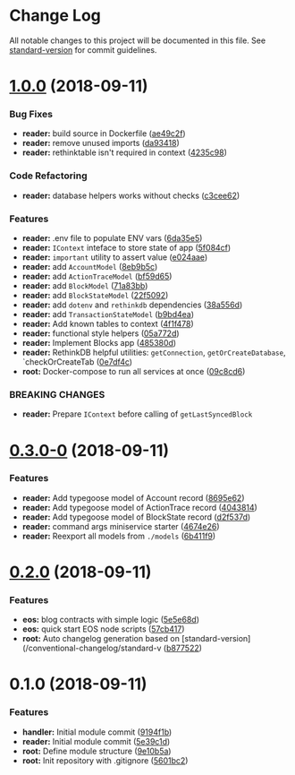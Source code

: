 # Change Log

All notable changes to this project will be documented in this file. See [standard-version](https://github.com/conventional-changelog/standard-version) for commit guidelines.

<a name="1.0.0"></a>
# [1.0.0](https://github.com/DucaturFw/duxi-eos/compare/v0.3.0-0...v1.0.0) (2018-09-11)


### Bug Fixes

* **reader:** build source in Dockerfile ([ae49c2f](https://github.com/DucaturFw/duxi-eos/commit/ae49c2f))
* **reader:** remove unused imports ([da93418](https://github.com/DucaturFw/duxi-eos/commit/da93418))
* **reader:** rethinktable isn't required in context ([4235c98](https://github.com/DucaturFw/duxi-eos/commit/4235c98))


### Code Refactoring

* **reader:** database helpers works without checks ([c3cee62](https://github.com/DucaturFw/duxi-eos/commit/c3cee62))


### Features

* **reader:** .env file to populate ENV vars ([6da35e5](https://github.com/DucaturFw/duxi-eos/commit/6da35e5))
* **reader:** `IContext` inteface to store state of app ([5f084cf](https://github.com/DucaturFw/duxi-eos/commit/5f084cf))
* **reader:** `important` utility to assert value ([e024aae](https://github.com/DucaturFw/duxi-eos/commit/e024aae))
* **reader:** add `AccountModel` ([8eb9b5c](https://github.com/DucaturFw/duxi-eos/commit/8eb9b5c))
* **reader:** add `ActionTraceModel` ([bf59d65](https://github.com/DucaturFw/duxi-eos/commit/bf59d65))
* **reader:** add `BlockModel` ([71a83bb](https://github.com/DucaturFw/duxi-eos/commit/71a83bb))
* **reader:** add `BlockStateModel` ([22f5092](https://github.com/DucaturFw/duxi-eos/commit/22f5092))
* **reader:** add `dotenv` and `rethinkdb` dependencies ([38a556d](https://github.com/DucaturFw/duxi-eos/commit/38a556d))
* **reader:** add `TransactionStateModel` ([b9bd4ea](https://github.com/DucaturFw/duxi-eos/commit/b9bd4ea))
* **reader:** Add known tables to context ([4f1f478](https://github.com/DucaturFw/duxi-eos/commit/4f1f478))
* **reader:** functional style helpers ([05a772d](https://github.com/DucaturFw/duxi-eos/commit/05a772d))
* **reader:** Implement Blocks app ([485380d](https://github.com/DucaturFw/duxi-eos/commit/485380d))
* **reader:** RethinkDB helpful utilities: `getConnection`, `getOrCreateDatabase`, `checkOrCreateTab ([0e7df4c](https://github.com/DucaturFw/duxi-eos/commit/0e7df4c))
* **root:** Docker-compose to run all services at once ([09c8cd6](https://github.com/DucaturFw/duxi-eos/commit/09c8cd6))


### BREAKING CHANGES

* **reader:** Prepare `IContext` before calling of `getLastSyncedBlock`



<a name="0.3.0-0"></a>
# [0.3.0-0](https://github.com/DucaturFw/duxi-eos/compare/v0.2.0...v0.3.0-0) (2018-09-11)


### Features

* **reader:** Add typegoose model of Account record ([8695e62](https://github.com/DucaturFw/duxi-eos/commit/8695e62))
* **reader:** Add typegoose model of ActionTrace record ([4043814](https://github.com/DucaturFw/duxi-eos/commit/4043814))
* **reader:** Add typegoose model of BlockState record ([d2f537d](https://github.com/DucaturFw/duxi-eos/commit/d2f537d))
* **reader:** command args miniservice starter ([4674e26](https://github.com/DucaturFw/duxi-eos/commit/4674e26))
* **reader:** Reexport all models from `./models` ([6b411f9](https://github.com/DucaturFw/duxi-eos/commit/6b411f9))



<a name="0.2.0"></a>
# [0.2.0](https://github.com/DucaturFw/duxi-eos/compare/v0.1.0...v0.2.0) (2018-09-11)


### Features

* **eos:** blog contracts with simple logic ([5e5e68d](https://github.com/DucaturFw/duxi-eos/commit/5e5e68d))
* **eos:** quick start EOS node scripts ([57cb417](https://github.com/DucaturFw/duxi-eos/commit/57cb417))
* **root:** Auto changelog generation based on [standard-version](/conventional-changelog/standard-v ([b877522](https://github.com/DucaturFw/duxi-eos/commit/b877522))



<a name="0.1.0"></a>
# 0.1.0 (2018-09-11)


### Features

* **handler:** Initial module commit ([9194f1b](https://github.com/DucaturFw/duxi-eos/commit/9194f1b))
* **reader:** Initial module commit ([5e39c1d](https://github.com/DucaturFw/duxi-eos/commit/5e39c1d))
* **root:** Define module structure ([9e10b5a](https://github.com/DucaturFw/duxi-eos/commit/9e10b5a))
* **root:** Init repository with .gitignore ([5601bc2](https://github.com/DucaturFw/duxi-eos/commit/5601bc2))

